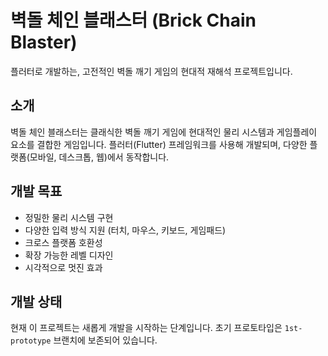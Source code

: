 # 벽돌 체인 블래스터 (Brick Chain Blaster)

플러터로 개발하는, 고전적인 벽돌 깨기 게임의 현대적 재해석 프로젝트입니다.

## 소개

벽돌 체인 블래스터는 클래식한 벽돌 깨기 게임에 현대적인 물리 시스템과 게임플레이 요소를 결합한 게임입니다. 
플러터(Flutter) 프레임워크를 사용해 개발되며, 다양한 플랫폼(모바일, 데스크톱, 웹)에서 동작합니다.

## 개발 목표

- 정밀한 물리 시스템 구현
- 다양한 입력 방식 지원 (터치, 마우스, 키보드, 게임패드)
- 크로스 플랫폼 호환성
- 확장 가능한 레벨 디자인
- 시각적으로 멋진 효과

## 개발 상태

현재 이 프로젝트는 새롭게 개발을 시작하는 단계입니다. 초기 프로토타입은 `1st-prototype` 브랜치에 보존되어 있습니다. 